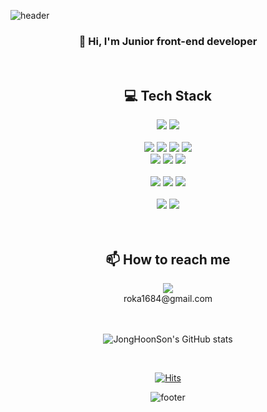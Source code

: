 ![header](https://capsule-render.vercel.app/api?type=waving&color=22b8cf&height=150&section=header&fontColor=e3fafc&text=JongHoonSon's%20Github&fontSize=40&fontAlignY=30)

<div align="center">

### 👋 Hi, I'm Junior front-end developer

</br>

## 💻 Tech Stack

<div>
  <img src="https://img.shields.io/badge/javascript-%23F7DF1E.svg?&style=for-the-badge&logo=javascript&logoColor=black" />
  <img src="https://img.shields.io/badge/typescript-%233178C6.svg?&style=for-the-badge&logo=typescript&logoColor=white" /> 
</div>

</br>

<div>
  <img src="https://img.shields.io/badge/html5-%23E34F26.svg?&style=for-the-badge&logo=html5&logoColor=white" />
  <img src="https://img.shields.io/badge/css3-%231572B6.svg?&style=for-the-badge&logo=css3&logoColor=white" />
  <img src="https://img.shields.io/badge/pug-%23A86454.svg?&style=for-the-badge&logo=pug&logoColor=white" />
  <img src="https://img.shields.io/badge/sass-%23CC6699.svg?&style=for-the-badge&logo=sass&logoColor=white" />
</div>

<div>
  <img src="https://img.shields.io/badge/react-%2361DAFB.svg?&style=for-the-badge&logo=react&logoColor=black" />
  <img src="https://img.shields.io/badge/redux-%23764ABC.svg?&style=for-the-badge&logo=redux&logoColor=white" />
  <img src="https://img.shields.io/badge/styled--components-%23DB7093.svg?&style=for-the-badge&logo=styled-components&logoColor=white" />
</div>

</br>

<div>
  <img src="https://img.shields.io/badge/node.js-%23339933.svg?&style=for-the-badge&logo=node.js&logoColor=white" />
  <img src="https://img.shields.io/badge/express-%23000000.svg?&style=for-the-badge&logo=express&logoColor=white" />
  <img src="https://img.shields.io/badge/mongodb-%2347A248.svg?&style=for-the-badge&logo=mongodb&logoColor=white" />
</div>
  
</br>
  
<div>
  <img src="https://img.shields.io/badge/aws-%23232F3E.svg?&style=for-the-badge&logo=amazon%20aws&logoColor=white" />
  <img src="https://img.shields.io/badge/nginx-%23269539.svg?&style=for-the-badge&logo=nginx&logoColor=white" />
</div>

</br>
</br>

## 📫 How to reach me

<img src="https://img.shields.io/badge/gmail-%23EA4335.svg?&style=for-the-badge&logo=gmail&logoColor=white" />
<div>
  roka1684@gmail.com
</div>

</br>
</br>

![JongHoonSon's GitHub stats](https://github-readme-stats.vercel.app/api?username=JongHoonSon&show_icons=true&theme=vue-dark)

</br>

[![Hits](https://hits.seeyoufarm.com/api/count/incr/badge.svg?url=https%3A%2F%2Fgithub.com%2FJongHoonSon&count_bg=%2394D82D&title_bg=%23555555&icon=&icon_color=%23E7E7E7&title=hits&edge_flat=false)](https://hits.seeyoufarm.com)

![footer](https://capsule-render.vercel.app/api?type=waving&color=22b8cf&height=100&section=footer&fontColor=e3fafc&text=)

</div>
  
<!--
**JongHoonSon/JongHoonSon** is a ✨ _special_ ✨ repository because its `README.md` (this file) appears on your GitHub profile.

Here are some ideas to get you started:

- 🔭 I’m currently working on ...
- 🌱 I’m currently learning ...
- 👯 I’m looking to collaborate on ...
- 🤔 I’m looking for help with ...
- 💬 Ask me about ...
- 📫 How to reach me: ...
- 😄 Pronouns: ...
- ⚡ Fun fact: ...
-->
